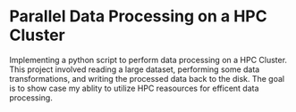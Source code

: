 # Parallel Data Processing on a HPC Cluster 

Implementing a python script to perform data processing on a HPC Cluster. 
This project  involved reading a large dataset, performing some data transformations, and writing 
the processed data back to the disk. The goal is to show case my ablity to utilize HPC reasources for efficent data processing.

